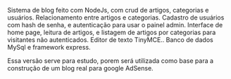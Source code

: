 Sistema de blog feito com NodeJs, com crud de artigos, categorias e usuários.
Relacionamento entre artigos e categorias. Cadastro de usuários com hash de senha, e autenticação para usar o painel admin.
Interface de home page, leitura de artigos, e listagem de artigos por categorias para visitantes não autenticados.
Editor de texto TinyMCE..
Banco de dados MySql e framework express.

Essa versão serve para estudo, porem será utilizada como base para a construção de um blog real para google AdSense.
